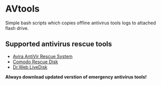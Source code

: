 # AVtools
Simple bash scripts which copies offline antivirus tools logs to attached flash drive.

## Supported antivirus rescue tools
- [Avira AntiVir Rescue System](https://www.avira.com/en/support-download-avira-antivir-rescue-system%20/)
- [Comodo Rescue Disk](https://www.comodo.com/business-security/network-protection/rescue-disk.php)
- [Dr.Web LiveDisk](https://free.drweb.com/aid_admin/?lng=en)

**Always download updated verstion of emergency antivirus tools!**
